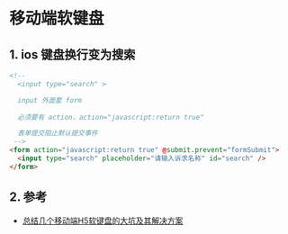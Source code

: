<!--#region
@author 吴钦飞
@email wuqinfei@qq.com
@create date 2023-10-11 19:45:08
@modify date 2023-10-11 19:45:10
@desc [description]
#endregion-->


# 移动端软键盘

## 1. ios 键盘换行变为搜索

```html
<!-- 
  <input type="search" >

  input 外面套 form
  
  必须要有 action，action="javascript:return true"

  表单提交阻止默认提交事件
 -->
<form action="javascript:return true" @submit.prevent="formSubmit">
  <input type="search" placeholder="请输入诉求名称" id="search" />
</form>
```

## 2. 参考

* [总结几个移动端H5软键盘的大坑及其解决方案](https://zhuanlan.zhihu.com/p/398412452)